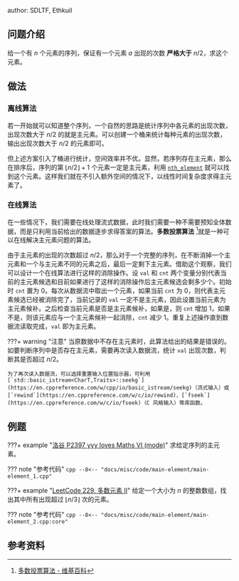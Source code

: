 author: SDLTF, Ethkuil

## 问题介绍

给一个有 $n$ 个元素的序列，保证有一个元素 $a$ 出现的次数 **严格大于**  $n/2$，求这个元素。

## 做法

### 离线算法

若一开始就可以知道整个序列，一个自然的思路是统计序列中各元素的出现次数，出现次数大于 $n/2$ 的就是主元素。可以创建一个桶来统计每种元素的出现次数，输出出现次数大于 $n/2$ 的元素即可。

但上述方案引入了桶进行统计，空间效率并不优。显然，若序列存在主元素，那么在排序后，序列的第 $\lfloor n/2\rfloor+1$ 个元素一定是主元素，利用 [`nth_element`](https://en.cppreference.com/w/cpp/algorithm/nth_element.html) 就可以找到这个元素。这样我们就在不引入额外空间的情况下，以线性时间复杂度求得主元素了。

### 在线算法

在一些情况下，我们需要在线处理流式数据，此时我们需要一种不需要预知全体数据，而是只利用当前给出的数据逐步求得答案的算法。**多数投票算法** [^ref1]就是一种可以在线解决主元素问题的算法。

由于主元素的出现的次数超过 $n/2$，那么对于一个完整的序列，在不断消掉一个主元素和一个与主元素不同的元素之后，最后一定剩下主元素。借助这个观察，我们可以设计一个在线算法进行这样的消除操作。设 `val` 和 `cnt` 两个变量分别代表当前的主元素候选和目前如果进行了这样的消除操作后主元素候选会剩多少个。初始时 `cnt` 置为 $0$。每次从数据流中取出一个元素，如果当前 `cnt` 为 $0$，则代表主元素候选已经被消除完了，当前记录的 `val` 一定不是主元素，因此设置当前元素为主元素候补。之后检查当前元素是否是主元素候补，如果是，则 `cnt` 增加 $1$，如果不是，则该元素应与一个主元素候补一起消除，`cnt` 减少 $1$。重复上述操作直到数据流读取完成，`val` 即为主元素。

???+ warning "注意"
    当原数据中不存在主元素时，此算法给出的结果是错误的。如要判断序列中是否存在主元素，需要再次读入数据流，统计 `val` 出现次数，判断其是否超过 $n/2$。
    
    为了再次读入数据流，可以选择重置输入位置指示器，可利用 [`std::basic_istream<CharT,Traits>::seekg`](https://en.cppreference.com/w/cpp/io/basic_istream/seekg)（流式输入）或 [`rewind`](https://en.cppreference.com/w/c/io/rewind)、[`fseek`](https://en.cppreference.com/w/c/io/fseek)（C 风格输入）等库函数。

## 例题

???+ example "[洛谷 P2397 yyy loves Maths VI (mode)](https://www.luogu.com.cn/problem/P2397)"
    求给定序列的主元素。

??? note "参考代码"
    ```cpp
    --8<-- "docs/misc/code/main-element/main-element_1.cpp"
    ```

???+ example "[LeetCode 229. 多数元素 II](https://leetcode.cn/problems/majority-element-ii)"
    给定一个大小为 $n$ 的整数数组，找出其中所有出现超过 $\lfloor n/3\rfloor$ 次的元素。

??? note "参考代码"
    ```cpp
    --8<-- "docs/misc/code/main-element/main-element_2.cpp:core"
    ```

## 参考资料

[^ref1]: [多数投票算法 - 维基百科](https://zh.wikipedia.org/zh-cn/%E5%A4%9A%E6%95%B0%E6%8A%95%E7%A5%A8%E7%AE%97%E6%B3%95)
